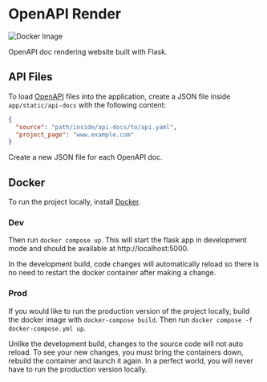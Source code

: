 # OpenAPI Render

![Docker Image](https://github.com/mtmustski/openapi-render/actions/workflows/docker.yml/badge.svg)

OpenAPI doc rendering website built with Flask.

## API Files

To load [OpenAPI](https://www.openapis.org/) files into the application, create a JSON file inside `app/static/api-docs`
with the following content:

```json
{
  "source": "path/inside/api-docs/to/api.yaml",
  "project_page": "www.example.com"
}
```

Create a new JSON file for each OpenAPI doc.

## Docker

To run the project locally, install [Docker](https://docs.docker.com/get-docker/).

### Dev

Then run `docker compose up`. This will start the flask app in development mode and should be available
at http://localhost:5000.

In the development build, code changes will automatically reload so there is no need to restart the docker container
after making a change.

### Prod

If you would like to run the production version of the project locally, build the docker image
with `docker-compose build`. Then run `docker compose -f docker-compose.yml up`.

Unlike the development build, changes to the source code will not auto reload. To see your new changes, you must bring
the containers down, rebuild the container and launch it again. In a perfect world, you will never have to run the
production version locally.